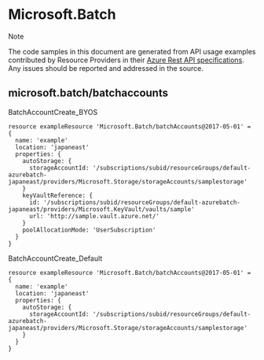 # Microsoft.Batch
  
> [!NOTE]
> The code samples in this document are generated from API usage examples contributed by Resource Providers in their [Azure Rest API specifications](https://github.com/Azure/azure-rest-api-specs). Any issues should be reported and addressed in the source.


## microsoft.batch/batchaccounts

BatchAccountCreate_BYOS
```bicep
resource exampleResource 'Microsoft.Batch/batchAccounts@2017-05-01' = {
  name: 'example'
  location: 'japaneast'
  properties: {
    autoStorage: {
      storageAccountId: '/subscriptions/subid/resourceGroups/default-azurebatch-japaneast/providers/Microsoft.Storage/storageAccounts/samplestorage'
    }
    keyVaultReference: {
      id: '/subscriptions/subid/resourceGroups/default-azurebatch-japaneast/providers/Microsoft.KeyVault/vaults/sample'
      url: 'http://sample.vault.azure.net/'
    }
    poolAllocationMode: 'UserSubscription'
  }
}
```

BatchAccountCreate_Default
```bicep
resource exampleResource 'Microsoft.Batch/batchAccounts@2017-05-01' = {
  name: 'example'
  location: 'japaneast'
  properties: {
    autoStorage: {
      storageAccountId: '/subscriptions/subid/resourceGroups/default-azurebatch-japaneast/providers/Microsoft.Storage/storageAccounts/samplestorage'
    }
  }
}
```

